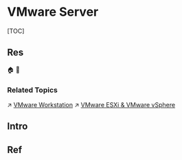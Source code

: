 # VMware Server

[TOC]



## Res
🏠 
🚧 


### Related Topics
↗ [VMware Workstation](VMware%20Workstation.md)
↗ [VMware ESXi & VMware vSphere](../../Native%20Hypervisor/VMware%20ESXi%20&%20VMware%20vSphere/VMware%20ESXi%20&%20VMware%20vSphere.md)



## Intro



## Ref
